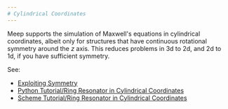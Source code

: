 ```yaml
---
# Cylindrical Coordinates
---
```


Meep supports the simulation of Maxwell's equations in cylindrical coordinates, albeit only for structures that have continuous rotational symmetry around the *z* axis. This reduces problems in 3d to 2d, and 2d to 1d, if you have sufficient symmetry.

See:

-   [Exploiting Symmetry](Exploiting_Symmetry.md)
-   [Python Tutorial/Ring Resonator in Cylindrical Coordinates](Python_Tutorials/Ring_Resonator_in_Cylindrical_Coordinates.md)
-   [Scheme Tutorial/Ring Resonator in Cylindrical Coordinates](Scheme_Tutorials/Ring_Resonator_in_Cylindrical_Coordinates.md)
